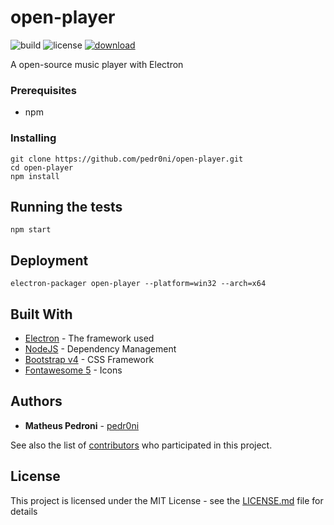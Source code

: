 # open-player

![build](https://img.shields.io/travis/rust-lang/rust.svg)
![license](https://img.shields.io/aur/license/yaourt.svg)
[![download](https://img.shields.io/badge/Download-1.0.1-blue.svg)](https://github.com/pedr0ni/open-player/releases)

A open-source music player with Electron

### Prerequisites

* npm

### Installing

```
git clone https://github.com/pedr0ni/open-player.git
cd open-player
npm install
```

## Running the tests

```
npm start
```

## Deployment

```
electron-packager open-player --platform=win32 --arch=x64
```

## Built With

* [Electron](https://electronjs.org/) - The framework used
* [NodeJS](https://nodejs.org/en/) - Dependency Management
* [Bootstrap v4](https://getbootstrap.com/docs/4.0/getting-started/download/) - CSS Framework
* [Fontawesome 5](https://fontawesome.com/) - Icons

## Authors

* **Matheus Pedroni** - [pedr0ni](https://github.com/pedr0ni)

See also the list of [contributors](https://github.com/your/project/contributors) who participated in this project.

## License

This project is licensed under the MIT License - see the [LICENSE.md](LICENSE.md) file for details
